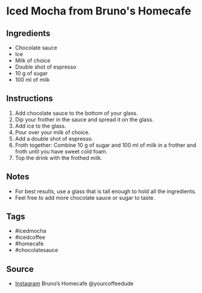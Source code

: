  # Iced Mocha from Bruno's Homecafe

## Ingredients

- Chocolate sauce
- Ice
- Milk of choice
- Double shot of espresso
- 10 g of sugar
- 100 ml of milk

## Instructions

1. Add chocolate sauce to the bottom of your glass.
2. Dip your frother in the sauce and spread it on the glass.
3. Add ice to the glass.
4. Pour over your milk of choice.
5. Add a double shot of espresso.
6. Froth together: Combine 10 g of sugar and 100 ml of milk in a frother and froth until you have sweet cold foam.
7. Top the drink with the frothed milk.

## Notes

- For best results, use a glass that is tall enough to hold all the ingredients.
- Feel free to add more chocolate sauce or sugar to taste.

## Tags

- #icedmocha
- #icedcoffee
- #homecafe
- #chocolatesauce

## Source

- [Instagram](https://www.instagram.com/p/C2AavAusHlq) Bruno’s Homecafe @yourcoffeedude